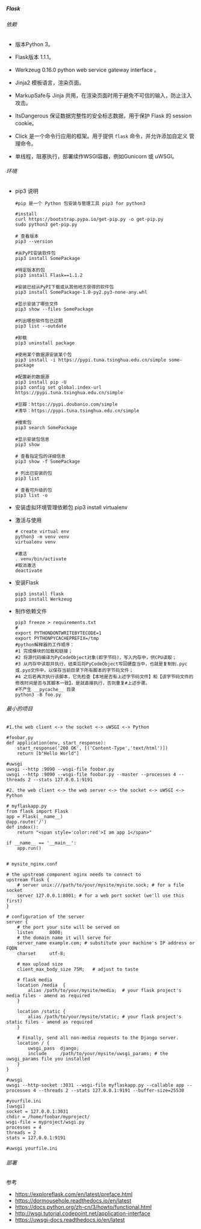 ##### Flask

###### 依赖

- 版本Python 3。
- Flask版本 1.1.1。 

- Werkzeug  0.16.0 python web service gateway interface 。
- Jinja2 模板语言，渲染页面。
- MarkupSafe与 Jinja 共用，在渲染页面时用于避免不可信的输入，防止注入攻击。
- ItsDangerous 保证数据完整性的安全标志数据，用于保护 Flask 的 session cookie。
- Click 是一个命令行应用的框架。用于提供 `flask` 命令，并允许添加自定义 管理命令。
- 单线程，阻塞执行，部署续作WSGI容器，例如Gunicorn 或 uWSGI。

###### 环境

- pip3 说明

  ```
  #pip 是一个 Python 包安装与管理工具 pip3 for python3
  
  #install
  curl https://bootstrap.pypa.io/get-pip.py -o get-pip.py
  sudo python3 get-pip.py
  
  # 查看版本
  pip3 --version
  
  #从PyPI安装软件包
  pip3 install SomePackage
  
  #特定版本的包
  pip3 install Flask==1.1.2
  
  #安装已经从PyPI下载或从其他地方获得的软件包
  pip3 install SomePackage-1.0-py2.py3-none-any.whl
  
  #显示安装了哪些文件
  pip3 show --files SomePackage
  
  #列出哪些软件包已过期
  pip3 list --outdate
  
  #卸载
  pip3 uninstall package
  
  #使用某个数据源安装某个包
  pip3 install -i https://pypi.tuna.tsinghua.edu.cn/simple some-package
  
  #配置新的数据源
  pip3 install pip -U
  pip3 config set global.index-url https://pypi.tuna.tsinghua.edu.cn/simple
  
  #豆瓣：https://pypi.doubanio.com/simple
  #清华：https://pypi.tuna.tsinghua.edu.cn/simple
  
  #搜索包
  pip3 search SomePackage
  
  #显示安装包信息
  pip3 show 
  
  # 查看指定包的详细信息
  pip3 show -f SomePackage
  
  # 列出已安装的包
  pip3 list
  
  # 查看可升级的包
  pip3 list -o
  ```

  

- 安装虚拟环境管理依赖包 pip3 install virtualenv

- 激活与使用

  ```
  # create virtual env
  python3 -m venv venv
  virtualenv venv
  
  #激活
  . venv/bin/activate
  #取消激活
  deactivate
  ```

- 安装Flask

  ```
  pip3 install flask
  pip3 install Werkzeug
  ```

  

- 制作依赖文件

  ```
  pip3 freeze > requirements.txt
  #
  export PYTHONDONTWRITEBYTECODE=1
  export PYTHONPYCACHEPREFIX=/tmp
  #python解释器的工作顺序：
  #1 完成模块的加载和链接；
  #2 将源代码编译为PyCodeObject对象(即字节码)，写入内存中，供CPU读取；
  #3 从内存中读取并执行，结束后将PyCodeObject写回硬盘当中，也就是复制到.pyc或.pyo文件中，以保存当前目录下所有脚本的字节码文件；
  #4 之后若再次执行该脚本，它先检查【本地是否有上述字节码文件】和【该字节码文件的修改时间是否与其脚本一致】。是就直接执行，否则重复#上述步骤。
  #不产生 __pycache__ 目录
  python3 -B foo.py
  ```

  

###### 最小的项目

```
#1.the web client <-> the socket <-> uWSGI <-> Python

#foobar.py
def application(env, start_response):
    start_response('200 OK', [('Content-Type','text/html')])
    return [b"Hello World"]

#uwsgi
uwsgi --http :9090 --wsgi-file foobar.py
uwsgi --http :9090 --wsgi-file foobar.py --master --processes 4 --threads 2 --stats 127.0.0.1:9191

#2. the web client <-> the web server <-> the socket <-> uWSGI <-> Python

# myflaskapp.py
from flask import Flask
app = Flask(__name__)
@app.route('/')
def index():
    return "<span style='color:red'>I am app 1</span>"

if __name__ == '__main__':
    app.run()


# mysite_nginx.conf

# the upstream component nginx needs to connect to
upstream flask {
    # server unix:///path/to/your/mysite/mysite.sock; # for a file socket
    server 127.0.0.1:8001; # for a web port socket (we'll use this first)
}

# configuration of the server
server {
    # the port your site will be served on
    listen      8000;
    # the domain name it will serve for
    server_name example.com; # substitute your machine's IP address or FQDN
    charset     utf-8;

    # max upload size
    client_max_body_size 75M;   # adjust to taste

    # flask media
    location /media  {
        alias /path/to/your/mysite/media;  # your flask project's media files - amend as required
    }

    location /static {
        alias /path/to/your/mysite/static; # your flask project's static files - amend as required
    }

    # Finally, send all non-media requests to the Django server.
    location / {
        uwsgi_pass  django;
        include     /path/to/your/mysite/uwsgi_params; # the uwsgi_params file you installed
    }
}

#uwsgi
uwsgi --http-socket :3031 --wsgi-file myflaskapp.py --callable app --processes 4 --threads 2 --stats 127.0.0.1:9191 --buffer-size=25530

#yourfile.ini
[uwsgi]
socket = 127.0.0.1:3031
chdir = /home/foobar/myproject/
wsgi-file = myproject/wsgi.py
processes = 4
threads = 2
stats = 127.0.0.1:9191

#uwsgi yourfile.ini
```



###### 部署

参考

- https://exploreflask.com/en/latest/preface.html
- https://dormousehole.readthedocs.io/en/latest
- https://docs.python.org/zh-cn/3/howto/functional.html
- http://wsgi.tutorial.codepoint.net/application-interface
- https://uwsgi-docs.readthedocs.io/en/latest